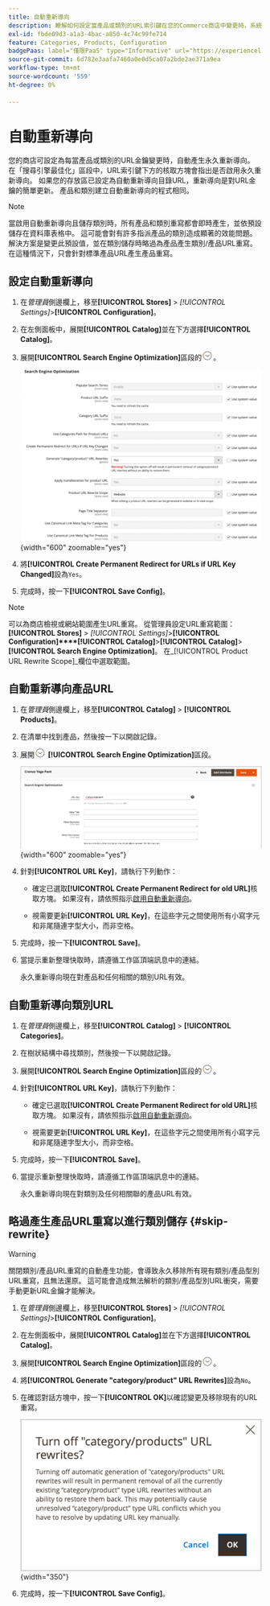 ```yaml
---
title: 自動重新導向
description: 瞭解如何設定當產品或類別的URL索引鍵在您的Commerce商店中變更時，系統會產生自動重新導向。
exl-id: fbde09d3-a1a3-4bac-a850-4c74c99fe714
feature: Categories, Products, Configuration
badgePaas: label="僅限PaaS" type="Informative" url="https://experienceleague.adobe.com/en/docs/commerce/user-guides/product-solutions" tooltip="僅適用於雲端專案(Adobe管理的PaaS基礎結構)和內部部署專案的Adobe Commerce 。"
source-git-commit: 6d782e3aafa7460a0e0d5ca07a2bde2ae371a9ea
workflow-type: tm+mt
source-wordcount: '559'
ht-degree: 0%

---
```


# 自動重新導向

您的商店可設定為每當產品或類別的URL金鑰變更時，自動產生永久重新導向。 在「搜尋引擎最佳化」區段中，URL索引鍵下方的核取方塊會指出是否啟用永久重新導向。 如果您的存放區已設定為自動重新導向目錄URL，重新導向是對URL金鑰的簡單更新。 產品和類別建立自動重新導向的程式相同。

>[!NOTE]
>
>當啟用自動重新導向且儲存類別時，所有產品和類別重寫都會即時產生，並依預設儲存在資料庫表格中。 這可能會對有許多指派產品的類別造成顯著的效能問題。 解決方案是變更此預設值，並在類別儲存時略過為產品產生類別/產品URL重寫。 在這種情況下，只會針對標準產品URL產生產品重寫。

## 設定自動重新導向

1. 在&#x200B;_管理員_&#x200B;側邊欄上，移至&#x200B;**[!UICONTROL Stores]** > _[!UICONTROL Settings]_>**[!UICONTROL Configuration]**。

1. 在左側面板中，展開&#x200B;**[!UICONTROL Catalog]**&#x200B;並在下方選擇&#x200B;**[!UICONTROL Catalog]**。

1. 展開&#x200B;**[!UICONTROL Search Engine Optimization]**&#x200B;區段的![擴充選擇器](../assets/icon-display-expand.png)。

   ![目錄組態 — 搜尋引擎最佳化](../configuration-reference/catalog/assets/catalog-search-engine-optimization.png){width="600" zoomable="yes"}

1. 將&#x200B;**[!UICONTROL Create Permanent Redirect for URLs if URL Key Changed]**&#x200B;設為`Yes`。

1. 完成時，按一下&#x200B;**[!UICONTROL Save Config]**。


>[!NOTE]
>
> 可以為商店檢視或網站範圍產生URL重寫。 從管理員設定URL重寫範圍： **[!UICONTROL Stores]** > _[!UICONTROL Settings]_>**[!UICONTROL Configuration]****[!UICONTROL Catalog]**>**[!UICONTROL Catalog]**>**[!UICONTROL Search Engine Optimization]**。 在_[!UICONTROL Product URL Rewrite Scope]_&#x200B;欄位中選取範圍。

## 自動重新導向產品URL

1. 在&#x200B;_管理員_&#x200B;側邊欄上，移至&#x200B;**[!UICONTROL Catalog]** > **[!UICONTROL Products]**。

1. 在清單中找到產品，然後按一下以開啟記錄。

1. 展開![展開選擇器](../assets/icon-display-expand.png) **[!UICONTROL Search Engine Optimization]**&#x200B;區段。

   ![產品搜尋引擎最佳化 — 永久重新導向](./assets/product-search-engine-optimization-create-permanent-redirect.png){width="600" zoomable="yes"}

1. 針對&#x200B;**[!UICONTROL URL Key]**，請執行下列動作：

   - 確定已選取&#x200B;**[!UICONTROL Create Permanent Redirect for old URL]**&#x200B;核取方塊。 如果沒有，請依照指示[啟用自動重新導向](url-rewrite.md#configure-url-rewrites)。

   - 視需要更新&#x200B;**[!UICONTROL URL Key]**，在這些字元之間使用所有小寫字元和非尾隨連字型大小，而非空格。

1. 完成時，按一下&#x200B;**[!UICONTROL Save]**。

1. 當提示重新整理快取時，請遵循工作區頂端訊息中的連結。

   永久重新導向現在對產品和任何相關的類別URL有效。

## 自動重新導向類別URL

1. 在&#x200B;_管理員_&#x200B;側邊欄上，移至&#x200B;**[!UICONTROL Catalog]** > **[!UICONTROL Categories]**。

1. 在樹狀結構中尋找類別，然後按一下以開啟記錄。

1. 展開&#x200B;**[!UICONTROL Search Engine Optimization]**&#x200B;區段的![擴充選擇器](../assets/icon-display-expand.png)。

1. 針對&#x200B;**[!UICONTROL URL Key]**，請執行下列動作：

   - 確定已選取&#x200B;**[!UICONTROL Create Permanent Redirect for old URL]**&#x200B;核取方塊。 如果沒有，請依照指示[啟用自動重新導向](url-rewrite.md#configure-url-rewrites)。

   - 視需要更新&#x200B;**[!UICONTROL URL Key]**，在這些字元之間使用所有小寫字元和非尾隨連字型大小，而非空格。

1. 完成時，按一下&#x200B;**[!UICONTROL Save]**。

1. 當提示重新整理快取時，請遵循工作區頂端訊息中的連結。

   永久重新導向現在對類別及任何相關聯的產品URL有效。

## 略過產生產品URL重寫以進行類別儲存 {#skip-rewrite}

>[!WARNING]
>
>關閉類別/產品URL重寫的自動產生功能，會導致永久移除所有現有類別/產品型別URL重寫，且無法還原。 這可能會造成無法解析的類別/產品型別URL衝突，需要手動更新URL金鑰才能解決。

1. 在&#x200B;_管理員_&#x200B;側邊欄上，移至&#x200B;**[!UICONTROL Stores]** > _[!UICONTROL Settings]_>**[!UICONTROL Configuration]**。

1. 在左側面板中，展開&#x200B;**[!UICONTROL Catalog]**&#x200B;並在下方選擇&#x200B;**[!UICONTROL Catalog]**。

1. 展開&#x200B;**[!UICONTROL Search Engine Optimization]**&#x200B;區段的![擴充選擇器](../assets/icon-display-expand.png)。

1. 將&#x200B;**[!UICONTROL Generate "category/product" URL Rewrites]**&#x200B;設為`No`。

1. 在確認對話方塊中，按一下&#x200B;**[!UICONTROL OK]**&#x200B;以確認變更及移除現有的URL重寫。

   ![關閉類別/產品URL重新寫入 — 確認](./assets/seo-rewrite-off.png){width="350"}

1. 完成時，按一下&#x200B;**[!UICONTROL Save Config]**。
